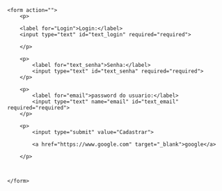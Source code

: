 <html>

<head>
<style>
    label{

        color:rgb(211, 11, 11)
        }
        body {
            margin: 10px;
        }

</style>

</head>

<body>

    <form action="">
        <p>

        <label for="Login">Login:</label>
        <input type="text" id="text_login" required="required">

        </p>

        <p>
            <label for="text_senha">Senha:</label>
            <input type="text" id="text_senha" required="required">
        </p>

        <p>
            <label for="email">password do usuario:</label>
            <input type="text" name="email" id="text_email" required="required">
        </p>

        <p>
            <input type="submit" value="Cadastrar">

            <a href="https://www.google.com" target="_blank">google</a>

        </p>



    </form>
</body>

</html>
